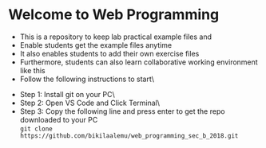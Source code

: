 # Welcome to Web Programming
* This is a repository to keep lab practical example files and
* Enable students get the example files anytime
* It also enables students to add their own exercise files 
* Furthermore, students can also learn collaborative working environment like this
* Follow the following instructions to start\
- Step 1: Install git on your PC\
- Step 2: Open VS Code and Click Terminal\
- Step 3: Copy the following line and press enter to get the repo downloaded to your PC\
`git clone https://github.com/bikilaalemu/web_programming_sec_b_2018.git` 
